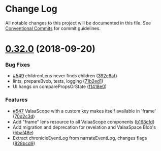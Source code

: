 # Change Log

All notable changes to this project will be documented in this file.
See [Conventional Commits](https://conventionalcommits.org) for commit guidelines.

<a name="0.32.0"></a>
# [0.32.0](https://github.com/valaatech/vault/compare/v0.31.1...v0.32.0) (2018-09-20)


### Bug Fixes

* [#549](https://github.com/valaatech/vault/issues/549) childrenLens never finds children ([392c6af](https://github.com/valaatech/vault/commit/392c6af))
* lints, prepareBvob, tests, logging ([71b2ed1](https://github.com/valaatech/vault/commit/71b2ed1))
* UI hangs on comparePropsOrState ([f1418e0](https://github.com/valaatech/vault/commit/f1418e0))


### Features

* [#547](https://github.com/valaatech/vault/issues/547) ValaaScope with a custom key makes itself available in 'frame' ([70d2c3d](https://github.com/valaatech/vault/commit/70d2c3d))
* Add "frame" lens resource to all ValaaScope components ([b168cfd](https://github.com/valaatech/vault/commit/b168cfd))
* Add migration and deprecation for revelation and ValaaSpace Blob's ([bbaf48e](https://github.com/valaatech/vault/commit/bbaf48e))
* Extract chronicleEventLog from narrateEventLog, changes flags ([828bcd9](https://github.com/valaatech/vault/commit/828bcd9))
